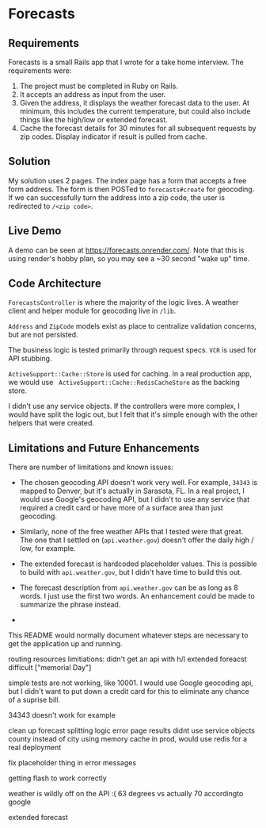 # Forecasts

## Requirements
Forecasts is a small Rails app that I wrote for a take home interview. The requirements were:
1. The project must be completed in Ruby on Rails.
2. It accepts an address as input from the user.
3. Given the address, it displays the weather forecast data to the user.
   At minimum, this includes the current temperature, but could also include things like the high/low or extended forecast.
4. Cache the forecast details for 30 minutes for all subsequent requests by zip codes.
   Display indicator if result is pulled from cache. 

## Solution
My solution uses 2 pages. The index page has a form that accepts a free form
address. The form is then POSTed to `forecasts#create` for geocoding. If we can
successfully turn the address into a zip code, the user is redirected to `/<zip code>`.

## Live Demo
A demo can be seen at https://forecasts.onrender.com/. Note that this is using render's
hobby plan, so you may see a ~30 second "wake up" time.

## Code Architecture

`ForecastsController` is where the majority of the logic lives. A weather client and
helper module for geocoding live in `/lib`.

`Address` and `ZipCode` models exist as place to centralize validation concerns, but are
not persisted.

The business logic is tested primarily through request specs. `VCR` is used
for API stubbing.

`ActiveSupport::Cache::Store` is used for caching. In a real production app,
we would use ` ActiveSupport::Cache::RedisCacheStore` as the backing store.

I didn't use any service objects. If the controllers were more complex, I would have
split the logic out, but I felt that it's simple enough with the other helpers that were
created.

## Limitations and Future Enhancements

There are number of limitations and known issues:

* The chosen geocoding API doesn't work very well. For example, `34343` is mapped
  to Denver, but it's actually in Sarasota, FL. In a real project, I would use
  Google's geocoding API, but I didn't to use any service that required a credit
  card or have more of a surface area than just geocoding.

* Similarly, none of the free weather APIs that I tested were that great. The one
  that I settled on (`api.weather.gov`) doesn't offer the daily high / low, for example.

* The extended forecast is hardcoded placeholder values. This is possible to build with
  `api.weather.gov`, but I didn't have time to build this out.

* The forecast description from `api.weather.gov` can be as long as 8 words. I just
  use the first two words. An enhancement could be made to summarize the phrase instead.
  
* 

This README would normally document whatever steps are necessary to get the
application up and running.


routing resources
limitiations:
didn't get an api with h/l
extended foreacst difficult ["memorial Day"]

simple tests are not working, like 10001. I would use Google geocoding api, but I
didn't want to put down a credit card for this  to eliminate any chance of a suprise bill.

34343 doesn't work for example


clean up forecast splitting logic
error page results
didnt use service objects
county instead of city
using memory cache in prod, would use redis for a real deployment

fix placeholder thing in error messages

getting flash to work correctly

weather is wildly off on the API :( 63 degrees vs actually 70 accordingto google

extended forecast
